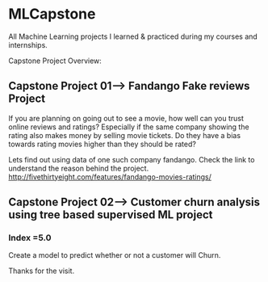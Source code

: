 # MLCapstone
All Machine Learning projects I learned & practiced during my courses and internships.

Capstone Project
Overview:
## Capstone Project 01--> Fandango Fake reviews Project

If you are planning on going out to see a movie, how well can you trust online reviews and ratings? 
Especially if the same company showing the rating also makes money by selling movie tickets. 
Do they have a bias towards rating movies higher than they should be rated?

Lets find out using data of one such company fandango.
Check the link to understand the reason behind the project.
http://fivethirtyeight.com/features/fandango-movies-ratings/


## Capstone Project 02--> Customer churn analysis using tree based supervised ML project
### Index =5.0
Create a model to predict whether or not a customer will Churn.

Thanks for the visit.
